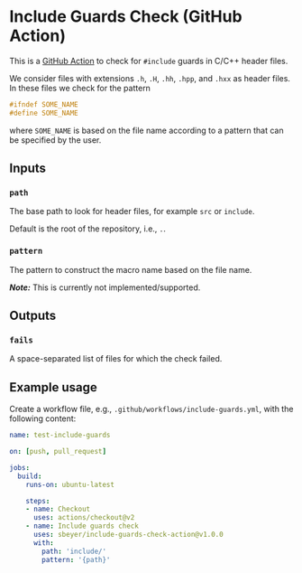 # Include Guards Check (GitHub Action)

This is a [GitHub Action](//help.github.com/en/actions) to check for
`#include` guards in C/C++ header files.

We consider files with extensions `.h`, `.H`, `.hh`, `.hpp`, and `.hxx`
as header files.
In these files we check for the pattern
```c
#ifndef SOME_NAME
#define SOME_NAME
```
where `SOME_NAME` is based on the file name according to a pattern
that can be specified by the user.

## Inputs

### `path`

The base path to look for header files,
for example `src` or `include`.

Default is the root of the repository, i.e., `.`.

### `pattern`

The pattern to construct the macro name based on the file name.

***Note:*** This is currently not implemented/supported.

## Outputs

### `fails`

A space-separated list of files for which the check failed.

## Example usage

Create a workflow file, e.g., `.github/workflows/include-guards.yml`,
with the following content:
```yml
name: test-include-guards

on: [push, pull_request]

jobs:
  build:
    runs-on: ubuntu-latest

    steps:
    - name: Checkout
      uses: actions/checkout@v2
    - name: Include guards check
      uses: sbeyer/include-guards-check-action@v1.0.0
      with:
        path: 'include/'
        pattern: '{path}'
```
